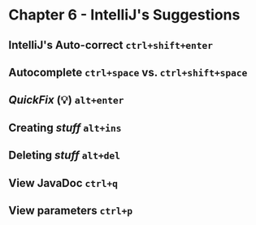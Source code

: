 # Chapter 6 - IntelliJ's Suggestions
## IntelliJ's Auto-correct `ctrl+shift+enter`

## Autocomplete `ctrl+space` vs. `ctrl+shift+space`

## _QuickFix_ (:bulb:) `alt+enter`

## Creating _stuff_ `alt+ins`

## Deleting _stuff_ `alt+del`

## View JavaDoc `ctrl+q`

## View parameters `ctrl+p`
